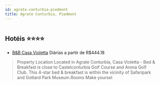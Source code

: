 ```yaml
---
id: agrate-conturbia-piedmont
title: Agrate Conturbia, Piedmont
---
```


<center><img src="https://assets.cosmos-data.com/1/01f0d37451f200e83e0afe5b27fed275-355310.jpg" alt="" /></center>


## Hotéis ⭐️⭐️⭐️⭐️

-    [B&B Casa Violetta](https://www.hurb.com/aud/https://www.hurb.com/hoteis/agrate-conturbia/b-b-casa-violetta-JNP-JP904724?cmp=18055) Diárias a partir de R$444.18
   > Property Location Located in Agrate Conturbia, Casa Violetta - Bed &amp; Breakfast is close to Castelconturbia Golf Course and Arona Golf Club. This 4-star bed &amp; breakfast is within the vicinity of Safaripark and Gottard Park Museum.Rooms Make yoursel

